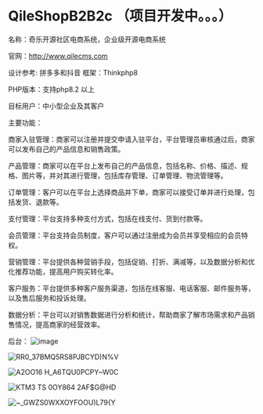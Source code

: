 # QileShopB2B2c  （项目开发中。。。）

名称：奇乐开源社区电商系统，企业级开源电商系统

官网：http://www.qilecms.com

设计参考: 拼多多和抖音
框架：Thinkphp8

PHP版本：支持php8.2 以上

目标用户：中小型企业及其客户

主要功能：

商家入驻管理：商家可以注册并提交申请入驻平台，平台管理员审核通过后，商家可以发布自己的产品信息和销售政策。

产品管理：商家可以在平台上发布自己的产品信息，包括名称、价格、描述、规格、图片等，并对其进行管理，包括库存管理、订单管理、物流管理等。

订单管理：客户可以在平台上选择商品并下单，商家可以接受订单并进行处理，包括发货、退款等。

支付管理：平台支持多种支付方式，包括在线支付、货到付款等。

会员管理：平台支持会员制度，客户可以通过注册成为会员并享受相应的会员特权。

营销管理：平台提供各种营销手段，包括促销、打折、满减等，以及数据分析和优化推荐功能，提高用户购买转化率。

客户服务：平台提供多种客户服务渠道，包括在线客服、电话客服、邮件服务等，以及售后服务和投诉处理。

数据分析：平台可以对销售数据进行分析和统计，帮助商家了解市场需求和产品销售情况，提高商家的经营效率。

后台：
![image](https://user-images.githubusercontent.com/13361784/226231304-a04b5fde-4a3e-44a3-9e6c-65fdbcaa7ac6.png)

![RR0_37BMQ5RS8PJBCYD)N%V](https://user-images.githubusercontent.com/13361784/226293451-91549b17-d09b-4224-a409-f0423ce38342.png)

![A2OO16 H_A6TQU0PCPY~W0C](https://user-images.githubusercontent.com/13361784/226293576-df666a7c-7eed-4220-9e29-fb9aff3bcaa9.png)

![KTM3 TS 0OY864 2AF$G@HD](https://user-images.githubusercontent.com/13361784/226293617-5397feeb-158e-4f0a-8ce1-6a518b456056.png)

![~_GWZS0WXXOYFOOU)L79{Y](https://user-images.githubusercontent.com/13361784/226293646-5c1cd7df-2601-4a95-b617-e150c385f6bb.png)


